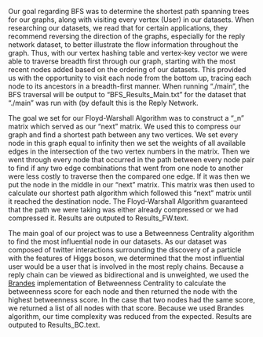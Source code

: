 Our goal regarding BFS was to determine the shortest path spanning trees for our graphs, along with visiting every vertex (User) in our datasets. When researching our datasets, we read that for certain applications, they recommend reversing the direction of the graphs, especially for the reply network dataset, to better illustrate the flow information throughout the graph. Thus, with our vertex hashing table and vertex-key vector we were able to traverse breadth first through our graph, starting with the most recent nodes added based on the ordering of our datasets. This provided us with the opportunity to visit each node from the bottom up, tracing each node to its ancestors in a breadth-first manner. When running “./main”, the BFS traversal will be output to “BFS_Results_Main.txt” for the dataset that “./main” was run with (by default this is the Reply Network.

The goal we set for our Floyd-Warshall Algorithm was to construct a “_n” matrix which served as our “next” matrix. We used this to compress our graph and find a shortest path between any two vertices. We set every node in this graph equal to infinity then we set the weights of all available edges in the intersection of the two vertex numbers in the matrix. Then we went through every node that occurred in the path between every node pair to find if any two edge combinations that went from one node to another were less costly to traverse then the compared one edge. If it was then we put the node in the middle in our “next” matrix. This matrix was then used to calculate our shortest path algorithm which followed this “next” matrix until it reached the destination node. The Floyd-Warshall Algorithm guaranteed that the path we were taking was either already compressed or we had compressed it. Results are outputed to Results_FW.text.

The main goal of our project was to use a Betweenness Centrality algorithm to find the most influential node in our datasets. As our dataset was composed of twitter interactions surrounding the discovery of a particle with the features of Higgs boson, we determined that the most influential user would be a user that is involved in the most reply chains. Because a reply chain can be viewed as bidirectional and is unweighted, we used the [Brandes](www.uvm.edu/pdodds/research/papers/others/2001/brandes2001a.pdf) implementation of Betweenness Centrality to calculate the betweenness score for each node and then returned the node with the highest betweenness score. In the case that two nodes had the same score, we returned a list of all nodes with that score. Because we used Brandes algorithm, our time complexity was reduced from the expected. Results are outputed to Results_BC.text.
